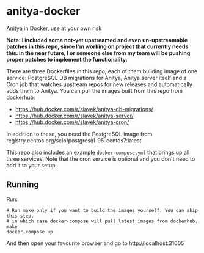 # anitya-docker

[Anitya](https://github.com/fedora-infra/anitya) in Docker, use at your own risk

**Note: I included some not-yet upstreamed and even un-upstreamable patches in this repo, since I'm working on project that currently needs this. In the near future, I or someone else from my team will be pushing proper patches to implement the functionality.**

There are three Dockerfiles in this repo, each of them building image of one service: PostgreSQL DB migrations for Anitya, Anitya server itself and a Cron job that watches upstream repos for new releases and automatically adds them to Anitya. You can pull the images built from this repo from dockerhub:
* https://hub.docker.com/r/slavek/anitya-db-migrations/
* https://hub.docker.com/r/slavek/anitya-server/
* https://hub.docker.com/r/slavek/anitya-cron/

In addition to these, you need the PostgreSQL image from registry.centos.org/sclo/postgresql-95-centos7:latest

This repo also includes an example `docker-compose.yml` that brings up all three services. Note that the cron service is optional and you don't need to add it to your setup.

## Running

Run:

```
# Run make only if you want to build the images yourself. You can skip this step,
# in which case docker-compose will pull latest images from dockerhub.
make
docker-compose up
```

And then open your favourite browser and go to http://localhost:31005
